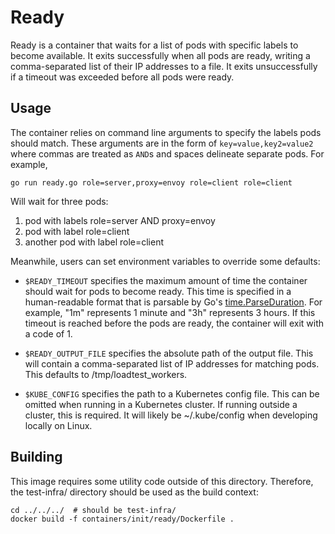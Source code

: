 # Ready

Ready is a container that waits for a list of pods with specific labels to
become available. It exits successfully when all pods are ready, writing a
comma-separated list of their IP addresses to a file. It exits unsuccessfully if
a timeout was exceeded before all pods were ready.

## Usage

The container relies on command line arguments to specify the labels pods should
match. These arguments are in the form of `key=value,key2=value2` where commas
are treated as `AND`s and spaces delineate separate pods. For example,

```shell
go run ready.go role=server,proxy=envoy role=client role=client
```

Will wait for three pods:

1. pod with labels role=server AND proxy=envoy
2. pod with label role=client
3. another pod with label role=client

Meanwhile, users can set environment variables to override some defaults:

- `$READY_TIMEOUT` specifies the maximum amount of time the container should
  wait for pods to become ready. This time is specified in a human-readable
  format that is parsable by Go's
  [time.ParseDuration](https://pkg.go.dev/time?tab=doc#ParseDuration). For
  example, "1m" represents 1 minute and "3h" represents 3 hours. If this
  timeout is reached before the pods are ready, the container will exit with a
  code of 1.

- `$READY_OUTPUT_FILE` specifies the absolute path of the output file. This
  will contain a comma-separated list of IP addresses for matching pods. This
  defaults to /tmp/loadtest_workers.

- `$KUBE_CONFIG` specifies the path to a Kubernetes config file. This can be
  omitted when running in a Kubernetes cluster. If running outside a cluster,
  this is required. It will likely be ~/.kube/config when developing locally
  on Linux.

## Building

This image requires some utility code outside of this directory. Therefore, the
test-infra/ directory should be used as the build context:

```shell
cd ../../../  # should be test-infra/
docker build -f containers/init/ready/Dockerfile .
```
